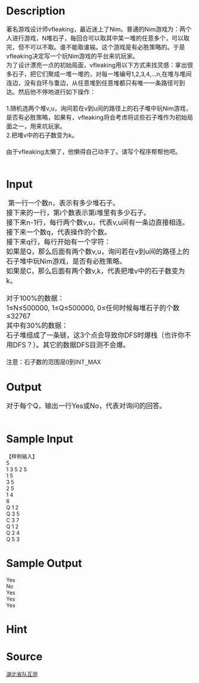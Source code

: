 
# Description

<div class="content"><p><span style="font-size: medium">著名游戏设计师vfleaking，最近迷上了Nim。普通的Nim游戏为：两个人进行游戏，N堆石子，每回合可以取其中某一堆的任意多个，可以取完，但不可以不取。谁不能取谁输。这个游戏是有必胜策略的。于是vfleaking决定写一个玩Nim游戏的平台来坑玩家。<br/>
为了设计漂亮一点的初始局面，vfleaking用以下方式来找灵感：拿出很多石子，把它们聚成一堆一堆的，对每一堆编号1,2,3,4,...n,在堆与堆间连边，没有自环与重边，从任意堆到任意堆都只有唯一一条路径可到达。然后他不停地进行如下操作：<br/>
<br/>
1.随机选两个堆v,u，询问若在v到u间的路径上的石子堆中玩Nim游戏，是否有必胜策略，如果有，vfleaking将会考虑将这些石子堆作为初始局面之一，用来坑玩家。<br/>
2.把堆v中的石子数变为k。<br/>
<br/>
由于vfleaking太懒了，他懒得自己动手了。请写个程序帮帮他吧。<br/>
<br/>
</span></p></div>

# Input

<div class="content"><p><font size="4"> 第一行一个数n，表示有多少堆石子。<br/>
接下来的一行，第i个数表示第i堆里有多少石子。<br/>
接下来n-1行，每行两个数v,u，代表v,u间有一条边直接相连。<br/>
接下来一个数q，代表操作的个数。<br/>
接下来q行，每行开始有一个字符：<br/>
如果是Q，那么后面有两个数v,u，询问若在v到u间的路径上的石子堆中玩Nim游戏，是否有必胜策略。<br/>
如果是C，那么后面有两个数v,k，代表把堆v中的石子数变为k。<br/>
<br/>
对于100%的数据：<br/>
1≤N≤500000, 1≤Q≤500000, 0≤任何时候每堆石子的个数≤32767<br/>
其中有30%的数据：<br/>
石子堆组成了一条链，这3个点会导致你DFS时爆栈（也许你不用DFS？）。其它的数据DFS目测不会爆。<br/>
<br/>
</font><span style="font-family: arial, verdana, helvetica, sans-serif; font-size: medium; text-align: left; ">注意：石子数的范围是0到INT_MAX</span></p></div>

# Output

<div class="content"><p><font size="4">对于每个Q，输出一行Yes或No，代表对询问的回答。<br/>
<br/>
</font></p></div>

# Sample Input

<div class="content"><span class="sampledata">【样例输入】<br/>
5<br/>
1 3 5 2 5<br/>
1 5<br/>
3 5<br/>
2 5<br/>
1 4<br/>
6<br/>
Q 1 2<br/>
Q 3 5<br/>
C 3 7<br/>
Q 1 2<br/>
Q 2 4<br/>
Q 5 3<br/>
</span></div>

# Sample Output

<div class="content"><span class="sampledata">Yes<br/>
No<br/>
Yes<br/>
Yes<br/>
Yes<br/>
</span></div>

# Hint

<div class="content"><p></p></div>

# Source

<div class="content"><p><a href="problemset.php?search=湖北省队互测">湖北省队互测</a></p></div>

